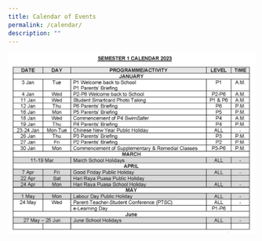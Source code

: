 ```yaml
---
title: Calendar of Events
permalink: /calendar/
description: ""
---
```

![2023semster1](/images/Announcement/2023/2023_Semster1.jpg)